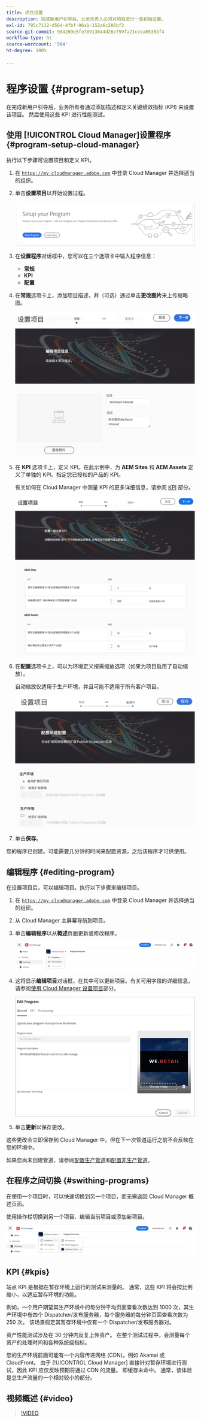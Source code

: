 ```yaml
---
title: 项目设置
description: 完成新用户引导后，业务负责人必须对项目进行一些初始设置。
exl-id: 795c7112-d564-4fbf-96a1-152a6c286bf2
source-git-commit: 984269e5fe70913644d26e759fa21ccea0536bf4
workflow-type: ht
source-wordcount: '564'
ht-degree: 100%

---
```



# 程序设置 {#program-setup}

在完成新用户引导后，业务所有者通过添加描述和定义关键绩效指标 (KPI) 来设置该项目。 然后使用这些 KPI 进行性能测试。

## 使用 [!UICONTROL Cloud Manager]设置程序 {#program-setup-cloud-manager}

执行以下步骤可设置项目和定义 KPI。

1. 在 [`https://my.cloudmanager.adobe.com`](https://my.cloudmanager.adobe.com) 中登录 Cloud Manager 并选择适当的组织。

1. 单击&#x200B;**设置项目**&#x200B;以开始设置过程。

   ![设置项目](/help/assets/set-up-program/setup1.png)

1. 在&#x200B;**设置程序**&#x200B;对话框中，您可以在三个选项卡中输入程序信息：

   * **常规**
   * **KPI**
   * **配置**

1. 在&#x200B;**常规**&#x200B;选项卡上，添加项目描述，并（可选）通过单击&#x200B;**更改图片**&#x200B;来上传缩略图。

   ![“常规”选项卡](/help/assets/Setup_Program-General.png)

1. 在 **KPI** 选项卡上，定义 KPI。在此示例中，为 **AEM Sites** 和 **AEM Assets** 定义了单独的 KPI。指定您已授权的产品的 KPI。

   有关如何在 Cloud Manager 中测量 KPI 的更多详细信息，请参阅 [KPI](#kpis) 部分。

   ![定义 KPI](/help/assets/Setup_Program-KPIs.png)

1. 在&#x200B;**配置**&#x200B;选项卡上，可以为环境定义按需缩放选项（如果为项目启用了自动缩放）。

   自动缩放仅适用于生产环境，并且可能不适用于所有客户项目。

   ![配置选项](/help/assets/Setup_Program-Provisioning.png)

1. 单击&#x200B;**保存**。

您的程序已创建。可能需要几分钟的时间来配置资源，之后该程序才可供使用。

## 编辑程序 {#editing-program}

在设置项目后，可以编辑项目。执行以下步骤来编辑项目。

1. 在 [`https://my.cloudmanager.adobe.com`](https://my.cloudmanager.adobe.com) 中登录 Cloud Manager 并选择适当的组织。

1. 从 Cloud Manager 主屏幕导航到项目。

1. 单击&#x200B;**编辑程序**&#x200B;以从&#x200B;**概述**&#x200B;页面更新或修改程序。

   ![“编辑项目”选项](/help/assets/set-up-program/edit-program1.png)

1. 这将显示&#x200B;**编辑项目**&#x200B;对话框，在其中可以更新项目。有关可用字段的详细信息，请参阅[使用 Cloud Manager 设置项目](#program-setup-cloud-manager)部分。

   ![“编辑项目”对话框](/help/assets/set-up-program/edit-program-general.png)

1. 单击&#x200B;**更新**&#x200B;以保存更改。

这些更改会立即保存到 Cloud Manager 中，但在下一次管道运行之前不会反映在您的环境中。

如果您尚未创建管道，请参阅[配置生产管道](/help/using/production-pipelines.md)和[配置非生产管道](/help/using/non-production-pipelines.md)。

## 在程序之间切换 {#swithing-programs}

在使用一个项目时，可以快速切换到另一个项目，而无需返回 Cloud Manager 概述页面。

使用操作栏切换到另一个项目、编辑当前项目或添加新项目。

![项目切换器](/help/assets/set-up-program/setup2.png)

## KPI {#kpis}

站点 KPI 是根据在暂存环境上运行的测试来测量的。 通常，这些 KPI 将会按比例缩小，以适应暂存环境的功能。

例如，一个用户期望其生产环境中的每分钟平均页面查看次数达到 1000 次，其生产环境中有四个 Dispatcher/发布服务器，每个服务器的每分钟页面查看次数为 250 次。 该场景假定其暂存环境中仅有一个 Dispatcher/发布服务器对。

资产性能测试涉及在 30 分钟内反复上传资产。 在整个测试过程中，会测量每个资产的处理时间和各种系统级指标。

您的生产环境前面可能有一个内容传递网络 (CDN)，例如 Akamai 或 CloudFront。 由于 [!UICONTROL Cloud Manager] 直接针对暂存环境进行测试，因此 KPI 应仅反映预期将通过 CDN 的流量。 即缓存未命中。 通常，该体验是总生产流量的一个相对较小的部分。

## 视频概述 {#video}

>[!VIDEO](https://video.tv.adobe.com/v/26313/)
